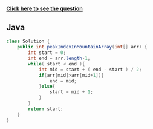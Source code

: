 #### [Click here to see the question](https://leetcode.com/problems/peak-index-in-a-mountain-array/)

## Java

```Java
class Solution {
    public int peakIndexInMountainArray(int[] arr) {
        int start = 0;
        int end = arr.length-1;
        while( start < end ){
            int mid = start + ( end - start ) / 2;
            if(arr[mid]>arr[mid+1]){
                end = mid;
            }else{
                start = mid + 1;
            }
        }
        return start;
    }
}
```
